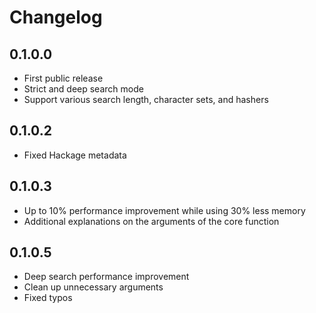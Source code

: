 # Changelog

## 0.1.0.0
* First public release
* Strict and deep search mode
* Support various search length, character sets, and hashers

## 0.1.0.2
* Fixed Hackage metadata

## 0.1.0.3
* Up to 10% performance improvement while using 30% less memory
* Additional explanations on the arguments of the core function

## 0.1.0.5
* Deep search performance improvement
* Clean up unnecessary arguments
* Fixed typos